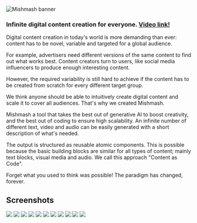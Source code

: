 ![Mishmash banner](media/mishmash_banner.png)

### Infinite digital content creation for everyone. [Video link!](https://vimeo.com/767690146)

Digital content creation in today's world is more demanding than ever: content has to be novel, variable and targeted for a global audience.

For example, advertisers need different versions of the same content to find out what works best. Content creators turn to users, like social media influencers to produce enough interesting content. 

However, the required variability is still hard to achieve if the content has to be created from scratch for every different target group.

We think anyone should be able to intuitively create digital content and scale it to cover all audiences. That's why we created Mishmash.

Mishmash a tool that takes the best out of generative AI to boost creativity, and the best out of coding to ensure high scalability. An infinite number of different text, video and audio can be easily generated with a short description of what's needed.

The output is structured as reusable atomic components. This is possible because the basic building blocks are similar for all types of content; mainly text blocks, visual media and audio. We call this approach "Content as Code".

Forget what you used to think was possible! The paradigm has changed, forever.

## Screenshots

![](media/1.png)
![](media/2.png)
![](media/3.png)
![](media/9.png)
![](media/10.png)
![](media/11.png)
![](media/4.png)
![](media/5.png)
![](media/6.png)
![](media/7.png)
![](media/8.png)
